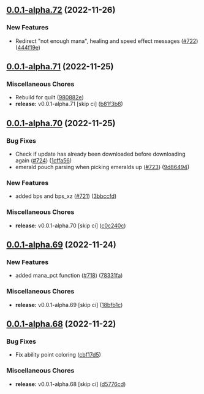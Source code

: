 ## [0.0.1-alpha.72](https://github.com/Wynntils/Artemis/compare/v0.0.1-alpha.71...v0.0.1-alpha.72) (2022-11-26)


### New Features

* Redirect "not enough mana", healing and speed effect messages ([#722](https://github.com/Wynntils/Artemis/issues/722)) ([444f19e](https://github.com/Wynntils/Artemis/commit/444f19e0b92954711b38657c81f82ac0af792428))

## [0.0.1-alpha.71](https://github.com/Wynntils/Artemis/compare/v0.0.1-alpha.70...v0.0.1-alpha.71) (2022-11-25)


### Miscellaneous Chores

* Rebuild for quilt ([980882e](https://github.com/Wynntils/Artemis/commit/980882efa03fe8010d36093e4df21ec6d323090f))
* **release:** v0.0.1-alpha.71 [skip ci] ([b81f3b8](https://github.com/Wynntils/Artemis/commit/b81f3b8c80429042f2334ac4ef6f69a01eecb76c))

## [0.0.1-alpha.70](https://github.com/Wynntils/Artemis/compare/v0.0.1-alpha.69...v0.0.1-alpha.70) (2022-11-25)


### Bug Fixes

* Check if update has already been downloaded before downloading again ([#724](https://github.com/Wynntils/Artemis/issues/724)) ([1cffa56](https://github.com/Wynntils/Artemis/commit/1cffa56b672058bad5f9a222df24db926a9c64e2))
* emerald pouch parsing when picking emeralds up ([#723](https://github.com/Wynntils/Artemis/issues/723)) ([9d86494](https://github.com/Wynntils/Artemis/commit/9d864941db91d36313182d67c0ec2c4d7c9f8910))


### New Features

* added bps and bps_xz ([#721](https://github.com/Wynntils/Artemis/issues/721)) ([3bbccfd](https://github.com/Wynntils/Artemis/commit/3bbccfda887ba980aaba71d73b1b40985b380458))


### Miscellaneous Chores

* **release:** v0.0.1-alpha.70 [skip ci] ([c0c240c](https://github.com/Wynntils/Artemis/commit/c0c240c0098be483d536c1f9dfd2dd626d18af3e))

## [0.0.1-alpha.69](https://github.com/Wynntils/Artemis/compare/v0.0.1-alpha.68...v0.0.1-alpha.69) (2022-11-24)


### New Features

* added mana_pct function ([#718](https://github.com/Wynntils/Artemis/issues/718)) ([78331fa](https://github.com/Wynntils/Artemis/commit/78331fa98d863305eea230ca236e7d6e132b4576))


### Miscellaneous Chores

* **release:** v0.0.1-alpha.69 [skip ci] ([18bfb1c](https://github.com/Wynntils/Artemis/commit/18bfb1cf1309c65cce3d7df6e955323650d74b12))

## [0.0.1-alpha.68](https://github.com/Wynntils/Artemis/compare/v0.0.1-alpha.67...v0.0.1-alpha.68) (2022-11-22)


### Bug Fixes

* Fix ability point coloring ([cbf17d5](https://github.com/Wynntils/Artemis/commit/cbf17d5951e9f2dca049ee8c280e97f39428af49))


### Miscellaneous Chores

* **release:** v0.0.1-alpha.68 [skip ci] ([d5776cd](https://github.com/Wynntils/Artemis/commit/d5776cd838ee784566ceb5e877372428744fcafa))

